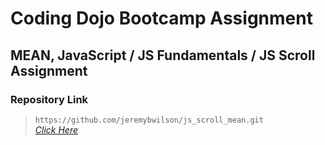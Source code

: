 # Coding Dojo Bootcamp Assignment
## MEAN, JavaScript / JS Fundamentals / JS Scroll Assignment

### Repository Link

> ``` https://github.com/jeremybwilson/js_scroll_mean.git ```<br>
> _[Click Here](https://github.com/jeremybwilson/js_scroll_mean.git)_
